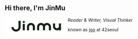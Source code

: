 <h2> Hi there, I'm JinMu </h2>

<a href="https://blog.jgo.me" onclick="window.open(this.href,'_blank');">
  <img src="./Logo.svg" width="200" align="left" />
</a>

_Reader & Writer, Visual Thinker_

<p>
known as <a href="https://profile.intra.42.fr/users/jgo" onclick="window.open(this.href,'_blank');">jgo</a> at 42seoul 
</p>
